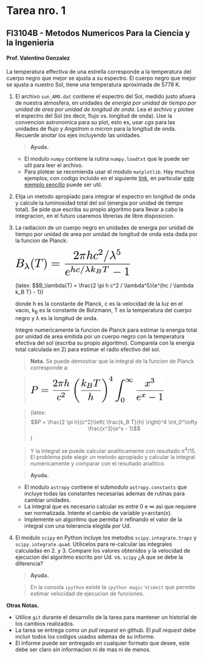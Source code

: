 # Tarea nro. 1
## FI3104B - Metodos Numericos Para la Ciencia y la Ingenieria
#### Prof. Valentino Gonzalez

La temperatura effectiva de una estrella corresponde a la temperatura del cuerpo negro que mejor se ajusta a su espectro. El cuerpo negro que mejor se ajusta a nuestro Sol, tiene una temperatura aproximada de 5778 K.

1. El archivo `sun_AMO.dat` contiene el espectro del Sol, medido justo afuera de nuestra atmosfera, en unidades de *energia por unidad de tiempo por unidad de area por unidad de longitud de onda*. Lea el archivo y plotee el espectro del Sol (es decir, flujo vs. longitud de onda). Use la convencion astronomica para su plot, esto es, usar *cgs* para las unidades de flujo y *Angstrom* o *micron* para la longitud de onda. Recuerde anotar los ejes incluyendo las unidades.

	> __Ayuda.__
	- El modulo `numpy` contiene la rutina `numpy.loadtxt` que le puede ser util para leer el archivo.
	- Para plotear se recomienda usar el modulo `matplotlib`. Hay muchos ejemplos, con codigo incluido en el siguiente [link](http://matplotlib.org/gallery.html), en particular [este ejemplo sencillo](http://matplotlib.org/examples/pylab_examples/simple_plot.html) puede ser util.

2. Elija un metodo apropiado para integrar el espectro en longitud de onda y calcule la luminosidad total del sol (energia por unidad de tiempo total). Se pide que escriba su propio algoritmo para llevar a cabo la integracion, en el futuro usaremos librerias de libre disposicion.

3. La radiacion de un cuerpo negro en unidades de energia por unidad de tiempo por unidad de area por unidad de longitud de onda esta dada por la funcion de Planck:

	<img src='eqs/planck.png' alt='Plank' height='70'>

	(latex: $$B_\lambda(T) = \frac{2 \pi h c^2 / \lambda^5}{e^{hc / \lambda k_B T} - 1})

	donde h es la constante de Planck, c es la velocidad de la luz en el vacio, k<sub>B</sub> es la constante de Bolzmann, T es la temperatura del cuerpo negro y &lambda; es la longitud de onda.

	Integre numericamente la funcion de Planck para estimar la energia total por unidad de area emitida por un cuerpo negro con la temperatura efectiva del sol (escriba su propio algoritmo). Comparela con la energia total calculada en 2) para estimar el radio efectivo del sol.

	>__Nota__. Se puede demostrar que la integral de la funcion de Planck corresponde a:

	><img src='eqs/planck_integrated.png' alt='Plank Integrated' height='70'>

	>(latex: $$P = \frac{2 \pi h}{c^2}\left( \frac{k_B T}{h} \right)^4 \int_0^\infty \frac{x^3}{e^x - 1}$$)

	>Y la integral se puede calcular analiticamente con resultado &pi;<sup>4</sup>/15. El problema pide elegir un metodo apropiado y calcular la integral numericamente y comparar con el resultado analitico.

	>__Ayuda.__
	- El modulo `astropy` contiene el submodulo `astropy.constants` que incluye todas las constantes necesarias ademas de rutinas para cambiar unidades.
	- La integral que es necesario calcular es entre 0 e &infin; asi que requiere ser normalizada. Intente el cambio de variable y=arctan(x).
	- Implemente un algoritmo que permita ir refinando el valor de la integral con una tolerancia elegida por Ud.

4. El modulo `scipy` en Python incluye los metodos `scipy.integrate.trapz` y `scipy.integrate.quad`. Utilicelos para re-calcular las integrales calculadas en 2. y 3. Compare los valores obtenidos y la velocidad de ejecucion del algoritmo escrito por Ud. vs. `scipy` ¿A que se debe la diferencia?

	>__Ayuda.__

	>En la consola `ipython` existe la `ipython magic` `%timeit` que permite estimar velocidad de ejecucion de funciones.


__Otras Notas.__
- Utilice `git` durante el desarrollo de la tarea para mantener un historial de los cambios realizados.
- La tarea se entrega como un *pull request* en github. El *pull request* debe incluir todos los codigos usados ademas de su informe.
- El informe puede ser entregado en cualquier formato que desee, este debe ser claro sin informacion ni de mas ni de menos.
